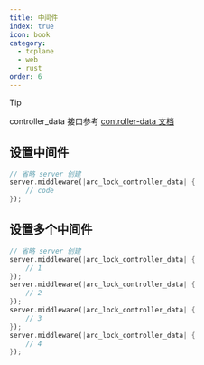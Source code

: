 ```yaml
---
title: 中间件
index: true
icon: book
category:
  - tcplane
  - web
  - rust
order: 6
---
```


> [!tip]
> controller_data 接口参考 [controller-data 文档](./controller-data.md)

## 设置中间件

```rust
// 省略 server 创建
server.middleware(|arc_lock_controller_data| {
    // code
});
```

## 设置多个中间件

```rust
// 省略 server 创建
server.middleware(|arc_lock_controller_data| {
    // 1
});
server.middleware(|arc_lock_controller_data| {
    // 2
});
server.middleware(|arc_lock_controller_data| {
    // 3
});
server.middleware(|arc_lock_controller_data| {
    // 4
});
```

<Bottom />
